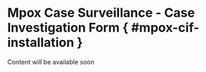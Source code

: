 # Mpox Case Surveillance - Case Investigation Form  { #mpox-cif-installation }

Content will be available soon
